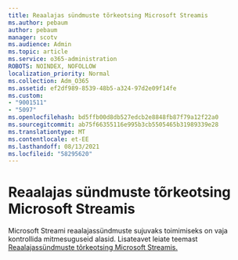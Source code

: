 ```yaml
---
title: Reaalajas sündmuste tõrkeotsing Microsoft Streamis
ms.author: pebaum
author: pebaum
manager: scotv
ms.audience: Admin
ms.topic: article
ms.service: o365-administration
ROBOTS: NOINDEX, NOFOLLOW
localization_priority: Normal
ms.collection: Adm_O365
ms.assetid: ef2df989-8539-48b5-a324-97d2e09f14fe
ms.custom:
- "9001511"
- "5097"
ms.openlocfilehash: bd5ffb00d8db527edcb2e8848fb87f79a12f22a0
ms.sourcegitcommit: ab75f66355116e995b3cb5505465b31989339e28
ms.translationtype: MT
ms.contentlocale: et-EE
ms.lasthandoff: 08/13/2021
ms.locfileid: "58295620"
---
```

# <a name="troubleshooting-live-events-in-microsoft-stream"></a>Reaalajas sündmuste tõrkeotsing Microsoft Streamis

Microsoft Streami reaalajassündmuste sujuvaks toimimiseks on vaja kontrollida mitmesuguseid alasid. Lisateavet leiate teemast [Reaalajassündmuste tõrkeotsing Microsoft Streamis.](https://docs.microsoft.com/stream/live-event-troubleshooting)

